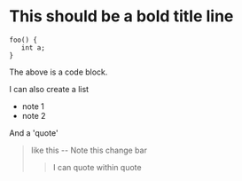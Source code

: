 # This should be a bold title line
    foo() {
       int a;
    }

The above is a code block.

I can also create a list
* note 1
* note 2

And a 'quote'
> like this -- Note this change bar
> > I can quote within quote
>

